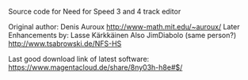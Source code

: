 Source code for Need for Speed 3 and 4 track editor

Original author: Denis Auroux  http://www-math.mit.edu/~auroux/
Later Enhancements by: Lasse Kärkkäinen
Also JimDiabolo (same person?) http://www.tsabrowski.de/NFS-HS

Last good download link of latest software:
https://www.magentacloud.de/share/8ny03h-h8e#$/
